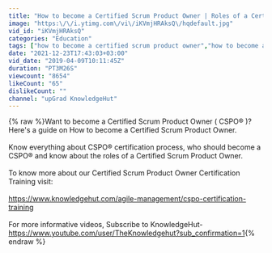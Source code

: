 ```yaml
---
title: "How to become a Certified Scrum Product Owner | Roles of a Certified Scrum Product Owner"
image: "https:\/\/i.ytimg.com\/vi\/iKVmjHRAksQ\/hqdefault.jpg"
vid_id: "iKVmjHRAksQ"
categories: "Education"
tags: ["how to become a certified scrum product owner","how to become a scrum product owner","CSPO"]
date: "2021-12-23T17:43:03+03:00"
vid_date: "2019-04-09T10:11:45Z"
duration: "PT3M26S"
viewcount: "8654"
likeCount: "65"
dislikeCount: ""
channel: "upGrad KnowledgeHut"
---
```

{% raw %}Want to become a Certified Scrum Product Owner ( CSPO® )?<br />Here's a guide on How to become a Certified Scrum Product Owner.<br /><br />Know everything about CSPO® certification process, who should become a CSPO® and know about the roles of a Certified Scrum Product Owner. <br /><br />To know more about our Certified Scrum Product Owner Certification Training visit:<br /><br /><a rel="nofollow" target="blank" href="https://www.knowledgehut.com/agile-management/cspo-certification-training">https://www.knowledgehut.com/agile-management/cspo-certification-training</a><br /><br />For more informative videos, Subscribe to KnowledgeHut- <br /><a rel="nofollow" target="blank" href="https://www.youtube.com/user/TheKnowledgehut?sub_confirmation=1">https://www.youtube.com/user/TheKnowledgehut?sub_confirmation=1</a>{% endraw %}
